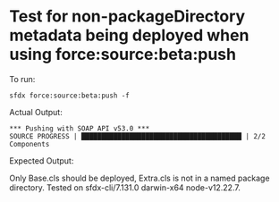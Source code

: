# Test for non-packageDirectory metadata being deployed when using force:source:beta:push

To run:

    sfdx force:source:beta:push -f

Actual Output:

    *** Pushing with SOAP API v53.0 ***
    SOURCE PROGRESS | ████████████████████████████████████████ | 2/2 Components

Expected Output:

Only Base.cls should be deployed, Extra.cls is not in a named package directory. Tested on sfdx-cli/7.131.0 darwin-x64 node-v12.22.7.
